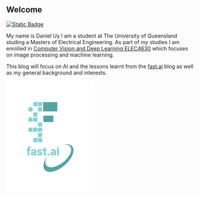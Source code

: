 ## Welcome

[![Static Badge](https://img.shields.io/badge/LinkedIn-blue)](https://linkedin.com/in/daniel-uy)


My name is Daniel Uy I am a student at The University of Queensland studing a Masters of Electrical Engineering. 
As part of my studies I am enrolled in [Computer Vision and Deep Learning ELEC4630](https://programs-courses.uq.edu.au/course.html?course_code=ELEC4630) which focuses on image processing and machine learning. 

This blog will focus on AI and the lessons learnt from the [fast.ai](https://www.fast.ai) blog as well as my general background and interests.

![Image of fast.ai logo](images/logo.png)


